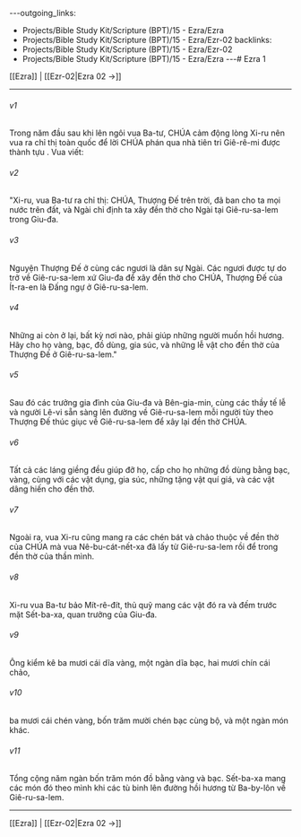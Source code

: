 ---outgoing_links:
  - Projects/Bible Study Kit/Scripture (BPT)/15 - Ezra/Ezra
  - Projects/Bible Study Kit/Scripture (BPT)/15 - Ezra/Ezr-02
backlinks:
  - Projects/Bible Study Kit/Scripture (BPT)/15 - Ezra/Ezr-02
  - Projects/Bible Study Kit/Scripture (BPT)/15 - Ezra/Ezra
---# Ezra 1

[[Ezra]] | [[Ezr-02|Ezra 02 →]]
***



###### v1 
Trong năm đầu sau khi lên ngôi vua Ba-tư, CHÚA cảm động lòng Xi-ru nên vua ra chỉ thị toàn quốc để lời CHÚA phán qua nhà tiên tri Giê-rê-mi được thành tựu . Vua viết: 

###### v2 
"Xi-ru, vua Ba-tư ra chỉ thị: CHÚA, Thượng Đế trên trời, đã ban cho ta mọi nước trên đất, và Ngài chỉ định ta xây đền thờ cho Ngài tại Giê-ru-sa-lem trong Giu-đa. 

###### v3 
Nguyện Thượng Đế ở cùng các ngươi là dân sự Ngài. Các ngươi được tự do trở về Giê-ru-sa-lem xứ Giu-đa để xây đền thờ cho CHÚA, Thượng Đế của Ít-ra-en là Đấng ngự ở Giê-ru-sa-lem. 

###### v4 
Những ai còn ở lại, bất kỳ nơi nào, phải giúp những người muốn hồi hương. Hãy cho họ vàng, bạc, đồ dùng, gia súc, và những lễ vật cho đền thờ của Thượng Đế ở Giê-ru-sa-lem." 

###### v5 
Sau đó các trưởng gia đình của Giu-đa và Bên-gia-min, cùng các thầy tế lễ và người Lê-vi sẵn sàng lên đường về Giê-ru-sa-lem mỗi người tùy theo Thượng Đế thúc giục về Giê-ru-sa-lem để xây lại đền thờ CHÚA. 

###### v6 
Tất cả các láng giềng đều giúp đỡ họ, cấp cho họ những đồ dùng bằng bạc, vàng, cùng với các vật dụng, gia súc, những tặng vật quí giá, và các vật dâng hiến cho đền thờ. 

###### v7 
Ngoài ra, vua Xi-ru cũng mang ra các chén bát và chảo thuộc về đền thờ của CHÚA mà vua Nê-bu-cát-nết-xa đã lấy từ Giê-ru-sa-lem rồi để trong đền thờ của thần mình. 

###### v8 
Xi-ru vua Ba-tư bảo Mít-rê-đít, thủ quỹ mang các vật đó ra và đếm trước mặt Sết-ba-xa, quan trưởng của Giu-đa. 

###### v9 
Ông kiểm kê ba mươi cái dĩa vàng, một ngàn dĩa bạc, hai mươi chín cái chảo, 

###### v10 
ba mươi cái chén vàng, bốn trăm mười chén bạc cùng bộ, và một ngàn món khác. 

###### v11 
Tổng cộng năm ngàn bốn trăm món đồ bằng vàng và bạc. Sết-ba-xa mang các món đó theo mình khi các tù binh lên đường hồi hương từ Ba-by-lôn về Giê-ru-sa-lem.

***
[[Ezra]] | [[Ezr-02|Ezra 02 →]]
